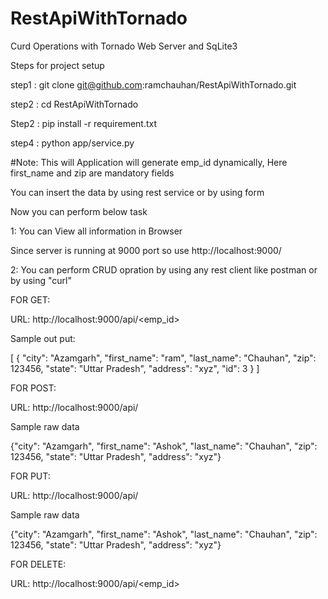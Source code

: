 # RestApiWithTornado
Curd Operations with Tornado Web Server and SqLite3

Steps for project setup

step1 : git clone git@github.com:ramchauhan/RestApiWithTornado.git

step2 : cd RestApiWithTornado

Step2 : pip install -r requirement.txt

step4 : python app/service.py 


#Note: This will Application will generate emp_id dynamically, Here first_name and zip are mandatory fields

You can insert the data by using rest service or by using form


Now you can perform below task

1: You can View all information in Browser

   Since server is running at 9000 port so use http://localhost:9000/

2: You can perform CRUD opration by using any rest client like postman or by using "curl"

FOR GET: 

URL: http://localhost:9000/api/<emp_id>

Sample out put:

[
    {
        "city": "Azamgarh",
        "first_name": "ram",
        "last_name": "Chauhan",
        "zip": 123456,
        "state": "Uttar Pradesh",
        "address": "xyz",
        "id": 3
    }
]

FOR POST:

URL: http://localhost:9000/api/

Sample raw data

{"city": "Azamgarh", "first_name": "Ashok", "last_name": "Chauhan", "zip": 123456, "state": "Uttar Pradesh", "address": "xyz"}


FOR PUT:

URL: http://localhost:9000/api/

Sample raw data

{"city": "Azamgarh", "first_name": "Ashok", "last_name": "Chauhan", "zip": 123456, "state": "Uttar Pradesh", "address": "xyz"}


FOR DELETE:

URL: http://localhost:9000/api/<emp_id>
